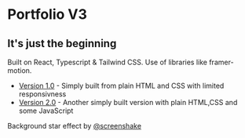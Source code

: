 # Portfolio V3
## It's just the beginning



Built on React, Typescript & Tailwind CSS.
Use of libraries like framer-motion.

- [Version 1.0](https://github.com/viduwaa/viduwaa.github.io/tree/version-1.0) - Simply built from plain HTML and CSS with limited responsivness
- [Version 2.0](https://github.com/viduwaa/viduwaa.github.io/tree/version-2.0) - Another simply built version with plain HTML,CSS and some JavaScript


Background star effect by [@screenshake](https://codepen.io/sarazond/pen/LYGbwj)
